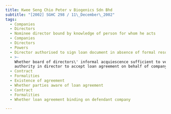 ```yaml
---
title: Kwee Seng Chio Peter v Biogenics Sdn Bhd
subtitle: "[2002] SGHC 298 / 11\_December\_2002"
tags:
  - Companies
  - Directors
  - Nominee director bound by knowledge of person for whom he acts
  - Companies
  - Directors
  - Powers
  - Director authorised to sign loan document in absence of formal resolution
  - >-
    Whether board of directors\' informal acquiescence sufficient to vest
    authority in director to accept loan agreement on behalf of company
  - Contract
  - Formalities
  - Existence of agreement
  - Whether parties aware of loan agreement
  - Contract
  - Formalities
  - Whether loan agreement binding on defendant company

---
```


